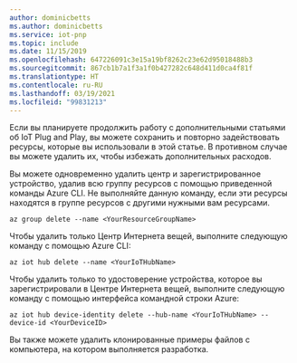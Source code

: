 ```yaml
---
author: dominicbetts
ms.author: dominicbetts
ms.service: iot-pnp
ms.topic: include
ms.date: 11/15/2019
ms.openlocfilehash: 647226091c3e15a19bf8262c23e62d95018488b3
ms.sourcegitcommit: 867cb1b7a1f3a1f0b427282c648d411d0ca4f81f
ms.translationtype: HT
ms.contentlocale: ru-RU
ms.lasthandoff: 03/19/2021
ms.locfileid: "99831213"
---
```

Если вы планируете продолжить работу с дополнительными статьями об IoT Plug and Play, вы можете сохранить и повторно задействовать ресурсы, которые вы использовали в этой статье. В противном случае вы можете удалить их, чтобы избежать дополнительных расходов.

Вы можете одновременно удалить центр и зарегистрированное устройство, удалив всю группу ресурсов с помощью приведенной команды Azure CLI. Не выполняйте данную команду, если эти ресурсы находятся в группе ресурсов с другими нужными вам ресурсами.

```azurecli-interactive
az group delete --name <YourResourceGroupName>
```

Чтобы удалить только Центр Интернета вещей, выполните следующую команду с помощью Azure CLI:

```azurecli-interactive
az iot hub delete --name <YourIoTHubName>
```

Чтобы удалить только то удостоверение устройства, которое вы зарегистрировали в Центре Интернета вещей, выполните следующую команду с помощью интерфейса командной строки Azure:

```azurecli-interactive
az iot hub device-identity delete --hub-name <YourIoTHubName> --device-id <YourDeviceID>
```

Вы также можете удалить клонированные примеры файлов с компьютера, на котором выполняется разработка.
